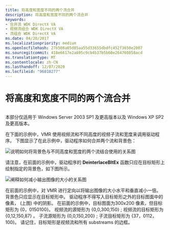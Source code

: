 ```yaml
---
title: 将高度和宽度不同的两个流合并
description: 将高度和宽度不同的两个流合并
keywords:
- 合并流 WDK DirectX VA
- 视频流组合 WDK DirectX VA
- 流组合 WDK DirectX VA
ms.date: 04/20/2017
ms.localizationpriority: medium
ms.openlocfilehash: 27b508a65d05aa55d33655dbdfc452f3650e2007
ms.sourcegitcommit: 418e6617e2a695c9cb4b37b5b60e264760858acd
ms.translationtype: MT
ms.contentlocale: zh-CN
ms.lasthandoff: 12/07/2020
ms.locfileid: "96810277"
---
```

# <a name="combining-two-streams-with-different-heights-and-widths"></a>将高度和宽度不同的两个流合并


## <span id="ddk_combining_two_streams_with_different_heights_and_widths_gg"></span><span id="DDK_COMBINING_TWO_STREAMS_WITH_DIFFERENT_HEIGHTS_AND_WIDTHS_GG"></span>


本部分仅适用于 Windows Server 2003 SP1 及更高版本以及 Windows XP SP2 及更高版本。

在下面的示例中，VMR 使用视频流和不同高度的视频子流和宽度来调用驱动程序。 下图显示了在此示例中，驱动程序如何合并两个流和背景色：

![说明如何将背景色与不同高度和宽度的两个流结合使用的关系图](images/trgrect3.png)

请注意，在前面的示例中，驱动程序的 **DeinterlaceBltEx** 函数只应在目标矩形上绘制指定的背景色，如下图所示。

![阐释如何减小输出图像的大小的关系图](images/trgrect4.png)

在前面的示例中，对 VMR 进行定向以将输出图像的大小水平和垂直减小一倍。 背景色只应显示在目标矩形中。 驱动程序不得写入目标矩形之外的目标图面中的像素， (上图) 中的阴影。 在前面的示例中，目标图面为300x200 像素，但目标矩形为 {0，0150100}。 视频流的源矩形为 {0,0,300,150} ; 视频流的目标矩形为 {0,12,150,87} 。 子流源矩形为 {0,0,150,200} ; 子流目标矩形为 {37，0112，100}。 请记住，目标矩形是视频流和所有 substreams 的边框。

 

 





